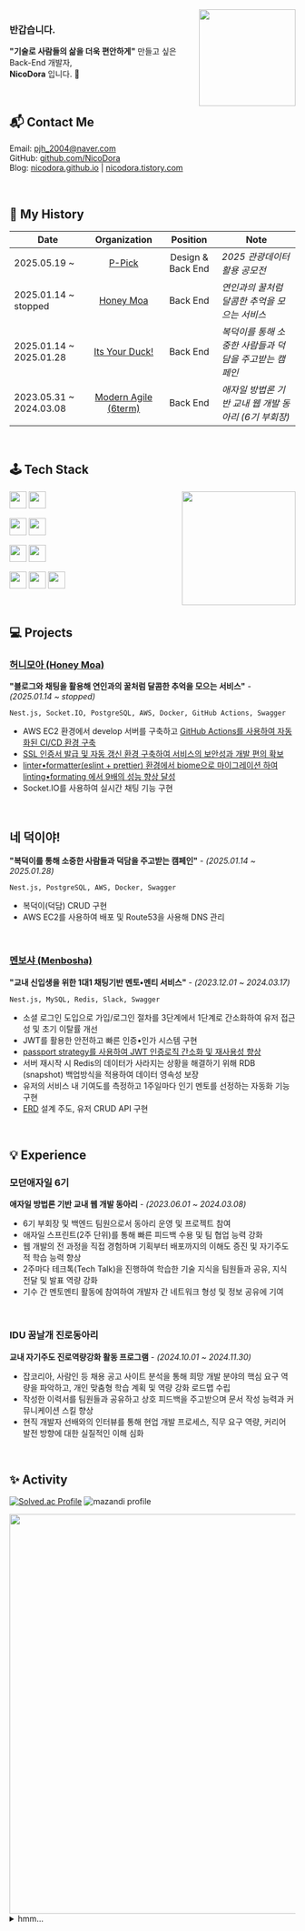 <img src="https://github.com/user-attachments/assets/cafcce24-92b4-4a71-92c1-4f3aa5dc7994" width="170" height="170" align="right">

### 반갑습니다.

**"기술로 사람들의 삶을 더욱 편안하게"** 만들고 싶은 Back-End 개발자,\
**NicoDora** 입니다. 👋

<br>

## 📬 Contact Me

Email: pjh_2004@naver.com
<br>
GitHub: [github.com/NicoDora](https://github.com/NicoDora)
<br>
Blog: [nicodora.github.io](https://nicodora.github.io) | [nicodora.tistory.com](https://nicodora.tistory.com)

<br>

## 📖 My History

| Date                    |                             Organization                             | Position   | Note |
| ----------------------- | :------------------------------------------------------------------: | :----------: | --------- |
| 2025.05.19 ~            |                 [P-Pick](https://github.com/P-pick)                  | Design & Back End | *2025 관광데이터 활용 공모전* |
| 2025.01.14 ~   stopped   |              [Honey Moa](https://github.com/honey-moa)               | Back End   | *연인과의 꿀처럼 달콤한 추억을 모으는 서비스* |
| 2025.01.14 ~ 2025.01.28 | [Its Your Duck!](https://github.com/bokduck-bang/its-your-duck-back) | Back End   | *복덕이를 통해 소중한 사람들과 덕담을 주고받는 캠페인* |
| 2023.05.31 ~ 2024.03.08 |     [Modern Agile (6term)](https://github.com/modern-agile-team)     | Back End   | *애자일 방법론 기반 교내 웹 개발 동아리 (6기 부회장)* |

<br>

## 🕹️ Tech Stack

<img src="https://cdn.jsdelivr.net/gh/NicoDora/nicodora.github.io/assets/img/frieren1.gif" width="200" height="200" align="right">

<a><img src="https://img.shields.io/badge/TypeScript-007ACC?style=for-the-badge&logo=typescript&logoColor=white" height="30"/></a> <a><img src="https://img.shields.io/badge/javascript-%23F7DF1E.svg?&style=for-the-badge&logo=javascript&logoColor=black" height="30"/></a>

<a><img src="https://img.shields.io/badge/NestJs-E0234E?style=for-the-badge&logo=NestJs&logoColor=white" height="30"/></a> <a><img src="https://img.shields.io/badge/Node.js-43853D?style=for-the-badge&logo=node.js&logoColor=white" height="30"/></a>

<a><img src="https://img.shields.io/badge/auth0-EB5424.svg?&style=for-the-badge&logo=auth0&logoColor=white" height="30"/></a> <a><img src="https://img.shields.io/badge/json%20web%20tokens-323330?style=for-the-badge&logo=json-web-tokens&logoColor=white" height="30"/></a>

<a><img src="https://img.shields.io/badge/mysql-4479A1?style=for-the-badge&logo=mysql&logoColor=white" height="30"/></a> <a><img src="https://img.shields.io/badge/PostgreSQL-316192?style=for-the-badge&logo=postgresql&logoColor=white" height="30"/></a> <a><img src="https://img.shields.io/badge/redis-%23DD0031.svg?&style=for-the-badge&logo=redis&logoColor=white" height="30"/></a>

<br>

## 💻 Projects

### [허니모아 (Honey Moa)](https://github.com/honey-moa/honey-moa-server)
**"블로그와 채팅을 활용해 연인과의 꿀처럼 달콤한 추억을 모으는 서비스"** - *(2025.01.14 ~ stopped)*

`Nest.js, Socket.IO, PostgreSQL, AWS, Docker, GitHub Actions, Swagger`

- AWS EC2 환경에서 develop 서버를 구축하고 [GitHub Actions를 사용하여 자동화된 CI/CD 환경 구축](https://nicodora.github.io/github/2025/03/18/GitHub-Actions%EB%A1%9C-CICD-%EA%B5%AC%EC%B6%95%ED%95%98%EA%B8%B0.html)
- [SSL 인증서 발급 및 자동 갱신 환경 구축하여 서비스의 보안성과 개발 편의 확보](https://nicodora.github.io/aws/2025/03/07/AWS-EC2%EC%97%90%EC%84%9C-Nginx%EC%99%80-Certbot%EC%9C%BC%EB%A1%9C-Lets-encrypt-SSL-%EC%9D%B8%EC%A6%9D%EC%84%9C-%EB%B0%9C%EA%B8%89%ED%95%98%EA%B8%B0.html)
- [linter•formatter(eslint + prettier) 환경에서 biome으로 마이그레이션 하여 linting•formating 에서 9배의 성능 향상 달성](https://nicodora.tistory.com/entry/Biome-Prettier%EB%B3%B4%EB%8B%A4-35%EB%B0%B0-%EB%8D%94-%EB%B9%A0%EB%A5%B4%EB%8B%A4%EB%8A%94-Biome%EC%9D%84-%EC%8D%A8%EB%B3%B4%EC%9E%90)
- Socket.IO를 사용하여 실시간 채팅 기능 구현

<br>

## 네 덕이야!
**"복덕이를 통해 소중한 사람들과 덕담을 주고받는 캠페인"** - *(2025.01.14 ~ 2025.01.28)*

`Nest.js, PostgreSQL, AWS, Docker, Swagger`

- 복덕이(덕담) CRUD 구현
- AWS EC2를 사용하여 배포 및 Route53을 사용해 DNS 관리

<br>

### [멘보샤 (Menbosha)](https://github.com/modern-agile-team/Menbosha-back)
**"교내 신입생을 위한 1대1 채팅기반 멘토•멘티 서비스"** - *(2023.12.01 ~ 2024.03.17)*

`Nest.js, MySQL, Redis, Slack, Swagger`

- 소셜 로그인 도입으로 가입/로그인 절차를 3단계에서 1단계로 간소화하여 유저 접근성 및 초기 이탈률 개선
- JWT를 활용한 안전하고 빠른 인증•인가 시스템 구현
- [passport strategy를 사용하여 JWT 인증로직 간소화 및 재사용성 향상](https://github.com/modern-agile-team/Menbosha-back/pull/240)
- 서버 재시작 시 Redis의 데이터가 사라지는 상황을 해결하기 위해 RDB (snapshot) 백업방식을 적용하여 데이터 영속성 보장
- 유저의 서비스 내 기여도를 측정하고 1주일마다 인기 멘토를 선정하는 자동화 기능 구현
- [ERD](https://private-user-images.githubusercontent.com/128793959/329941828-bc3d81e5-ed45-4954-ac45-b3fa2fb5e7c7.png?jwt=eyJhbGciOiJIUzI1NiIsInR5cCI6IkpXVCJ9.eyJpc3MiOiJnaXRodWIuY29tIiwiYXVkIjoicmF3LmdpdGh1YnVzZXJjb250ZW50LmNvbSIsImtleSI6ImtleTUiLCJleHAiOjE3NDg1MzIyNzQsIm5iZiI6MTc0ODUzMTk3NCwicGF0aCI6Ii8xMjg3OTM5NTkvMzI5OTQxODI4LWJjM2Q4MWU1LWVkNDUtNDk1NC1hYzQ1LWIzZmEyZmI1ZTdjNy5wbmc_WC1BbXotQWxnb3JpdGhtPUFXUzQtSE1BQy1TSEEyNTYmWC1BbXotQ3JlZGVudGlhbD1BS0lBVkNPRFlMU0E1M1BRSzRaQSUyRjIwMjUwNTI5JTJGdXMtZWFzdC0xJTJGczMlMkZhd3M0X3JlcXVlc3QmWC1BbXotRGF0ZT0yMDI1MDUyOVQxNTE5MzRaJlgtQW16LUV4cGlyZXM9MzAwJlgtQW16LVNpZ25hdHVyZT1jZGI0ZDA3NWRlYTQ4YmU5ZGQzZGI2NTJiYTAwZmQ4YmIyM2Q1MGFmYTk4NTdiNzBkOWYwZDAyNDcwNThhNTZkJlgtQW16LVNpZ25lZEhlYWRlcnM9aG9zdCJ9.H904J3uF-8pfrAR17QA-23azxM2-IOZt1JItRt8aKno) 설계 주도, 유저 CRUD API 구현

<br>

## 💡 Experience

### 모던애자일 6기

**애자일 방법론 기반 교내 웹 개발 동아리** - *(2023.06.01 ~ 2024.03.08)*

- 6기 부회장 및 백엔드 팀원으로서 동아리 운영 및 프로젝트 참여
- 애자일 스프린트(2주 단위)를 통해 빠른 피드백 수용 및 팀 협업 능력 강화
- 웹 개발의 전 과정을 직접 경험하며 기획부터 배포까지의 이해도 증진 및 자기주도적 학습 능력 향상
- 2주마다 테크톡(Tech Talk)을 진행하여 학습한 기술 지식을 팀원들과 공유, 지식 전달 및 발표 역량 강화
- 기수 간 멘토멘티 활동에 참여하여 개발자 간 네트워크 형성 및 정보 공유에 기여

<br>

### IDU 꿈날개 진로동아리

**교내 자기주도 진로역량강화 활동 프로그램** - *(2024.10.01 ~ 2024.11.30)*

- 잡코리아, 사람인 등 채용 공고 사이트 분석을 통해 희망 개발 분야의 핵심 요구 역량을 파악하고, 개인 맞춤형 학습 계획 및 역량 강화 로드맵 수립
- 작성한 이력서를 팀원들과 공유하고 상호 피드백을 주고받으며 문서 작성 능력과 커뮤니케이션 스킬 향상
- 현직 개발자 선배와의 인터뷰를 통해 현업 개발 프로세스, 직무 요구 역량, 커리어 발전 방향에 대한 실질적인 이해 심화

<br>

## ✨ Activity

[![Solved.ac Profile](http://mazassumnida.wtf/api/v2/generate_badge?boj=nicodora)](https://solved.ac/nicodora/) ![mazandi profile](http://mazandi.herokuapp.com/api?handle=nicodora&theme=warm)

<!-- [![GitHub Streak](https://streak-stats.demolab.com?user=NicoDora&theme=tokyonight)](https://git.io/streak-stats) -->

<img src="https://github-readme-activity-graph.vercel.app/graph?username=NicoDora&theme=vue" width="703">

<br>

<details>
<summary>hmm...</summary>
<img src="https://i.esdrop.com/d/f/WaaaCJFBsq/ABsz8K87Qv.png" wedth="703" height="703">
  
</details>
